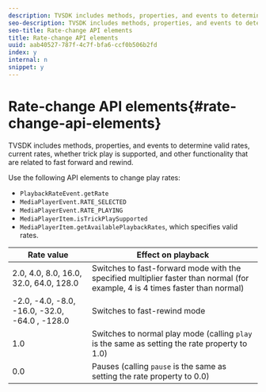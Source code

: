```yaml
---
description: TVSDK includes methods, properties, and events to determine valid rates, current rates, whether trick play is supported, and other functionality that are related to fast forward and rewind.
seo-description: TVSDK includes methods, properties, and events to determine valid rates, current rates, whether trick play is supported, and other functionality that are related to fast forward and rewind.
seo-title: Rate-change API elements
title: Rate-change API elements
uuid: aab40527-787f-4c7f-bfa6-ccf0b506b2fd
index: y
internal: n
snippet: y
---
```


# Rate-change API elements{#rate-change-api-elements}

TVSDK includes methods, properties, and events to determine valid rates, current rates, whether trick play is supported, and other functionality that are related to fast forward and rewind.

<a id="section_E5D37C71323947E2AED8B866D9835E31"></a>

Use the following API elements to change play rates:

* `PlaybackRateEvent.getRate` 
* `MediaPlayerEvent.RATE_SELECTED` 
* `MediaPlayerEvent.RATE_PLAYING` 
* `MediaPlayerItem.isTrickPlaySupported` 
* `MediaPlayerItem.getAvailablePlaybackRates`, which specifies valid rates.

|  Rate value  | Effect on playback  |
|---|---|
|  2.0, 4.0, 8.0, 16.0, 32.0, 64.0, 128.0  | Switches to fast-forward mode with the specified multiplier faster than normal (for example, 4 is 4 times faster than normal)  |
|  -2.0, -4.0, -8.0, -16.0, -32.0, -64.0 , -128.0  | Switches to fast-rewind mode  |
|  1.0  | Switches to normal play mode (calling `play` is the same as setting the rate property to 1.0)  |
|  0.0  | Pauses (calling `pause` is the same as setting the rate property to 0.0)  |

